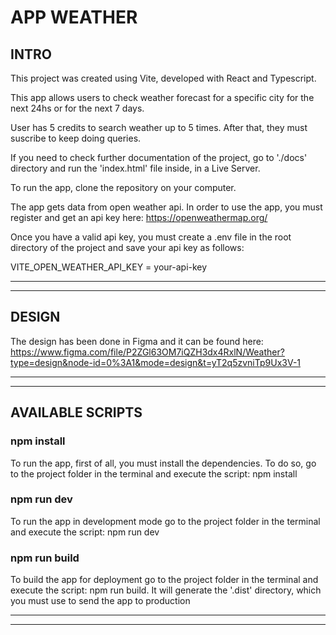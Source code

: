 # APP WEATHER

## INTRO

This project was created using Vite, developed with React and Typescript.

This app allows users to check weather forecast for a specific city for the next 24hs or for the next 7 days.

User has 5 credits to search weather up to 5 times. After that, they must suscribe to keep doing queries.

If you need to check further documentation of the project, go to './docs' directory and run the 'index.html' file inside, in a Live Server.

To run the app, clone the repository on your computer.

The app gets data from open weather api. In order to use the app, you must register and get an api key here: https://openweathermap.org/

Once you have a valid api key, you must create a .env file in the root directory of the project and save your api key as follows:

VITE_OPEN_WEATHER_API_KEY = your-api-key

---

---

## DESIGN

The design has been done in Figma and it can be found here: https://www.figma.com/file/P2ZGl63OM7iQZH3dx4RxlN/Weather?type=design&node-id=0%3A1&mode=design&t=yT2q5zvniTp9Ux3V-1

---

---

## AVAILABLE SCRIPTS

### npm install

To run the app, first of all, you must install the dependencies. To do so, go to the project folder in the terminal and execute the script: npm install

### npm run dev

To run the app in development mode go to the project folder in the terminal and execute the script: npm run dev

### npm run build

To build the app for deployment go to the project folder in the terminal and execute the script: npm run build. It will generate the '.dist' directory, which you must use to send the app to production

---

---
